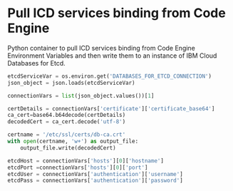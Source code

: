 # Pull ICD services binding from Code Engine

Python container to pull ICD services binding from Code Engine Environment Variables and then write them to an instance of IBM Cloud Databases for Etcd.

```python
etcdServiceVar = os.environ.get('DATABASES_FOR_ETCD_CONNECTION')
json_object = json.loads(etcdServiceVar)

connectionVars = list(json_object.values())[1]

certDetails = connectionVars['certificate']['certificate_base64']
ca_cert=base64.b64decode(certDetails)
decodedCert = ca_cert.decode('utf-8')

certname = '/etc/ssl/certs/db-ca.crt'
with open(certname, 'w+') as output_file:
    output_file.write(decodedCert)

etcdHost = connectionVars['hosts'][0]['hostname']
etcdPort =connectionVars['hosts'][0]['port']
etcdUser = connectionVars['authentication']['username']
etcdPass = connectionVars['authentication']['password']
```